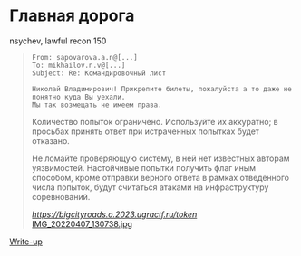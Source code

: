 # Главная дорога

nsychev, lawful recon 150

> ```
> From: sapovarova.a.n@[...]
> To: mikhailov.n.v@[...]
> Subject: Re: Командировочный лист
> 
> Николай Владимирович! Прикрепите билеты, пожалуйста а то даже не понятно куда Вы уехали.
> Мы так возмещать не имеем права.
> ```
> 
> Количество попыток ограничено. Используйте их аккуратно; в просьбах принять ответ при истраченных попытках будет отказано.
> 
> Не ломайте проверяющую систему, в ней нет известных авторам уязвимостей. Настойчивые попытки получить флаг иным способом, кроме отправки верного ответа в рамках отведённого числа попыток, будут считаться атаками на инфраструктуру соревнований.
>
> *https://bigcityroads.o.2023.ugractf.ru/token*  
> [IMG_20220407_130738.jpg](app/static/IMG_20220407_130738.jpg)

[Write-up](WRITEUP.md)
